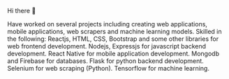 Hi there 👋

Have worked on several projects including creating web applications, mobile applications, web scrapers and machine learning models. 
Skilled in the following:
Reactjs, HTML, CSS, Bootstrap and some other libraries for web frontend development.
Nodejs, Expressjs for javascript backend development.
React Native for mobile application development.
Mongodb and Firebase for databases.
Flask for python backend development.
Selenium for web scraping (Python).
Tensorflow for machine learning.

